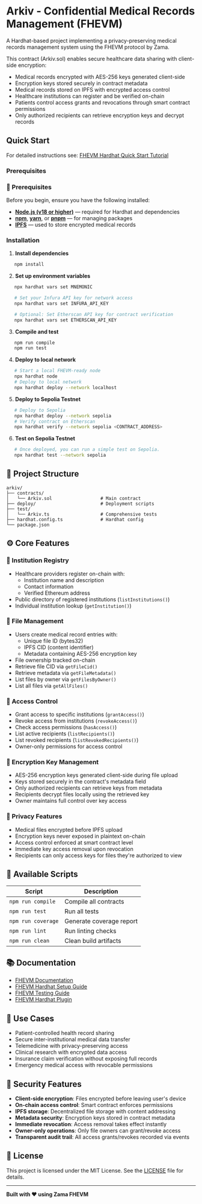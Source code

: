 # Arkiv - Confidential Medical Records Management (FHEVM)

A Hardhat-based project implementing a privacy-preserving medical records management system using the FHEVM protocol by Zama.

This contract (Arkiv.sol) enables secure healthcare data sharing with client-side encryption:
- Medical records encrypted with AES-256 keys generated client-side
- Encryption keys stored securely in contract metadata
- Medical records stored on IPFS with encrypted access control
- Healthcare institutions can register and be verified on-chain
- Patients control access grants and revocations through smart contract permissions
- Only authorized recipients can retrieve encryption keys and decrypt records

## Quick Start

For detailed instructions see:
[FHEVM Hardhat Quick Start Tutorial](https://docs.zama.ai/protocol/solidity-guides/getting-started/quick-start-tutorial)

### Prerequisites

### 🧰 Prerequisites

Before you begin, ensure you have the following installed:

- **[Node.js (v18 or higher)](https://nodejs.org/en/download/)** — required for Hardhat and dependencies  
- **[npm](https://docs.npmjs.com/downloading-and-installing-node-js-and-npm)**, **[yarn](https://classic.yarnpkg.com/lang/en/docs/install/)**, or **[pnpm](https://pnpm.io/installation)** — for managing packages  
- **[IPFS](https://docs.ipfs.tech/install/)** — used to store encrypted medical records  


### Installation

1. **Install dependencies**
```bash
   npm install
```

2. **Set up environment variables**
```bash
   npx hardhat vars set MNEMONIC

   # Set your Infura API key for network access
   npx hardhat vars set INFURA_API_KEY

   # Optional: Set Etherscan API key for contract verification
   npx hardhat vars set ETHERSCAN_API_KEY
```

3. **Compile and test**
```bash
   npm run compile
   npm run test
```

4. **Deploy to local network**
```bash
   # Start a local FHEVM-ready node
   npx hardhat node
   # Deploy to local network
   npx hardhat deploy --network localhost
```

5. **Deploy to Sepolia Testnet**
```bash
   # Deploy to Sepolia
   npx hardhat deploy --network sepolia
   # Verify contract on Etherscan
   npx hardhat verify --network sepolia <CONTRACT_ADDRESS>
```

6. **Test on Sepolia Testnet**
```bash
   # Once deployed, you can run a simple test on Sepolia.
   npx hardhat test --network sepolia
```

## 📁 Project Structure
```
arkiv/
├── contracts/
│   └── Arkiv.sol                  # Main contract
├── deploy/                        # Deployment scripts
├── test/
│   └── Arkiv.ts                   # Comprehensive tests
├── hardhat.config.ts              # Hardhat config
└── package.json
```

## ⚙️ Core Features

### 🔹 Institution Registry

- Healthcare providers register on-chain with:
  - Institution name and description
  - Contact information
  - Verified Ethereum address
- Public directory of registered institutions (`listInstitutions()`)
- Individual institution lookup (`getInstitution()`)

### 🔹 File Management

- Users create medical record entries with:
  - Unique file ID (bytes32)
  - IPFS CID (content identifier)
  - Metadata containing AES-256 encryption key
- File ownership tracked on-chain
- Retrieve file CID via `getFileCid()`
- Retrieve metadata via `getFileMetadata()`
- List files by owner via `getFilesByOwner()`
- List all files via `getAllFiles()`

### 🔹 Access Control

- Grant access to specific institutions (`grantAccess()`)
- Revoke access from institutions (`revokeAccess()`)
- Check access permissions (`hasAccess()`)
- List active recipients (`listRecipients()`)
- List revoked recipients (`listRevokedRecipients()`)
- Owner-only permissions for access control

### 🔹 Encryption Key Management

- AES-256 encryption keys generated client-side during file upload
- Keys stored securely in the contract's metadata field
- Only authorized recipients can retrieve keys from metadata
- Recipients decrypt files locally using the retrieved key
- Owner maintains full control over key access

### 🔹 Privacy Features

- Medical files encrypted before IPFS upload
- Encryption keys never exposed in plaintext on-chain
- Access control enforced at smart contract level
- Immediate key access removal upon revocation
- Recipients can only access keys for files they're authorized to view

## 📜 Available Scripts

| Script             | Description              |
| ------------------ | ------------------------ |
| `npm run compile`  | Compile all contracts    |
| `npm run test`     | Run all tests            |
| `npm run coverage` | Generate coverage report |
| `npm run lint`     | Run linting checks       |
| `npm run clean`    | Clean build artifacts    |

## 📚 Documentation

- [FHEVM Documentation](https://docs.zama.ai/fhevm)
- [FHEVM Hardhat Setup Guide](https://docs.zama.ai/protocol/solidity-guides/getting-started/setup)
- [FHEVM Testing Guide](https://docs.zama.ai/protocol/solidity-guides/development-guide/hardhat/write_test)
- [FHEVM Hardhat Plugin](https://docs.zama.ai/protocol/solidity-guides/development-guide/hardhat)

## 🎯 Use Cases

- Patient-controlled health record sharing
- Secure inter-institutional medical data transfer
- Telemedicine with privacy-preserving access
- Clinical research with encrypted data access
- Insurance claim verification without exposing full records
- Emergency medical access with revocable permissions

## 🔐 Security Features

- **Client-side encryption**: Files encrypted before leaving user's device
- **On-chain access control**: Smart contract enforces permissions
- **IPFS storage**: Decentralized file storage with content addressing
- **Metadata security**: Encryption keys stored in contract metadata
- **Immediate revocation**: Access removal takes effect instantly
- **Owner-only operations**: Only file owners can grant/revoke access
- **Transparent audit trail**: All access grants/revokes recorded via events

## 📄 License

This project is licensed under the MIT License. See the [LICENSE](LICENSE) file for details.

---

**Built with ❤️ using Zama FHEVM**